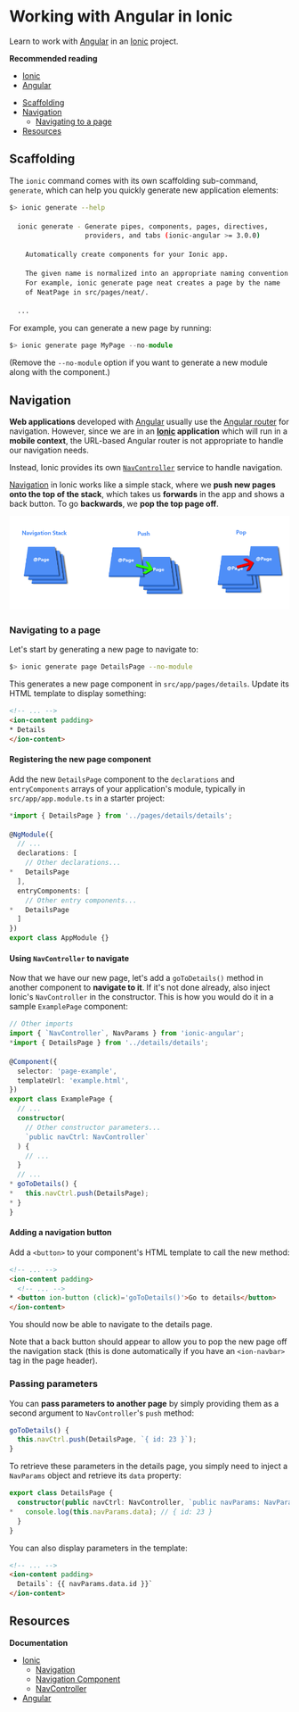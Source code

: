 # Working with Angular in Ionic

Learn to work with [Angular][angular] in an [Ionic][ionic] project.

**Recommended reading**

* [Ionic](../ionic/)
* [Angular](../angular/)

<!-- START doctoc generated TOC please keep comment here to allow auto update -->
<!-- DON'T EDIT THIS SECTION, INSTEAD RE-RUN doctoc TO UPDATE -->


- [Scaffolding](#scaffolding)
- [Navigation](#navigation)
  - [Navigating to a page](#navigating-to-a-page)
- [Resources](#resources)

<!-- END doctoc generated TOC please keep comment here to allow auto update -->



## Scaffolding

The `ionic` command comes with its own scaffolding sub-command, `generate`,
which can help you quickly generate new application elements:

```bash
$> ionic generate --help

  ionic generate - Generate pipes, components, pages, directives,
                   providers, and tabs (ionic-angular >= 3.0.0)

    Automatically create components for your Ionic app.

    The given name is normalized into an appropriate naming convention.
    For example, ionic generate page neat creates a page by the name
    of NeatPage in src/pages/neat/.

  ...
```

For example, you can generate a new page by running:

```ts
$> ionic generate page MyPage --no-module
```

(Remove the `--no-module` option if you want to generate a new module along with the component.)



## Navigation

**Web applications** developed with [Angular][angular] usually use the [Angular router][angular-router] for navigation.
However, since we are in an **[Ionic][ionic] application** which will run in a **mobile context**,
the URL-based Angular router is not appropriate to handle our navigation needs.

Instead, Ionic provides its own [`NavController`][ionic-nav-controller] service to handle navigation.

[Navigation][ionic-nav-tutorial] in Ionic works like a simple stack, where we **push new pages onto the top of the stack**,
which takes us **forwards** in the app and shows a back button.
To go **backwards**, we **pop the top page off**.

<p class='center'><img src='images/ionic-nav-stack.png' class='w80' /></p>



### Navigating to a page

Let's start by generating a new page to navigate to:

```bash
$> ionic generate page DetailsPage --no-module
```

This generates a new page component in `src/app/pages/details`.
Update its HTML template to display something:

```html
<!-- ... -->
<ion-content padding>
* Details
</ion-content>
```

#### Registering the new page component

Add the new `DetailsPage` component to the `declarations` and `entryComponents` arrays of your application's module,
typically in `src/app/app.module.ts` in a starter project:

```ts
*import { DetailsPage } from '../pages/details/details';

@NgModule({
  // ...
  declarations: [
    // Other declarations...
*   DetailsPage
  ],
  entryComponents: [
    // Other entry components...
*   DetailsPage
  ]
})
export class AppModule {}
```

#### Using `NavController` to navigate

Now that we have our new page, let's add a `goToDetails()` method in another component to **navigate to it**.
If it's not done already, also inject Ionic's `NavController` in the constructor.
This is how you would do it in a sample `ExamplePage` component:

```ts
// Other imports
import { `NavController`, NavParams } from 'ionic-angular';
*import { DetailsPage } from '../details/details';

@Component({
  selector: 'page-example',
  templateUrl: 'example.html',
})
export class ExamplePage {
  // ...
  constructor(
    // Other constructor parameters...
    `public navCtrl: NavController`
  ) {
    // ...
  }
  // ...
* goToDetails() {
*   this.navCtrl.push(DetailsPage);
* }
}
```

#### Adding a navigation button

Add a `<button>` to your component's HTML template to call the new method:

```html
<!-- ... -->
<ion-content padding>
  <!-- ... -->
* <button ion-button (click)='goToDetails()'>Go to details</button>
</ion-content>
```

You should now be able to navigate to the details page.

Note that a back button should appear to allow you to pop the new page off the navigation stack
(this is done automatically if you have an `<ion-navbar>` tag in the page header).



### Passing parameters

You can **pass parameters to another page** by simply providing them as a second argument to `NavController`'s `push` method:

```ts
goToDetails() {
  this.navCtrl.push(DetailsPage, `{ id: 23 }`);
}
```

To retrieve these parameters in the details page, you simply need to inject a `NavParams` object and retrieve its `data` property:

```ts
export class DetailsPage {
  constructor(public navCtrl: NavController, `public navParams: NavParams`) {
*   console.log(this.navParams.data); // { id: 23 }
  }
}
```

You can also display parameters in the template:

```html
<!-- ... -->
<ion-content padding>
  Details`: {{ navParams.data.id }}`
</ion-content>
```




## Resources

**Documentation**

* [Ionic][ionic-docs]
  * [Navigation][ionic-nav-tutorial]
  * [Navigation Component][ionic-nav-component]
  * [NavController][ionic-nav-controller]
* [Angular][angular-docs]



[angular]: https://angular.io
[angular-docs]: https://angular.io/docs
[angular-router]: https://angular.io/guide/router
[ionic]: http://ionicframework.com
[ionic-docs]: https://ionicframework.com/docs/
[ionic-nav-component]: https://ionicframework.com/docs/components/#navigation
[ionic-nav-controller]: https://ionicframework.com/docs/api/navigation/NavController/
[ionic-nav-tutorial]: https://ionicframework.com/docs/intro/tutorial/navigation/
